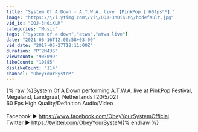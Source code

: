 ```yaml
---
title: "System Of A Down - A.T.W.A. live 【PinkPop | 60fpsᴴᴰ】"
image: "https:\/\/i.ytimg.com\/vi\/QQJ-3n0iKLM\/hqdefault.jpg"
vid_id: "QQJ-3n0iKLM"
categories: "Music"
tags: ["system of a down","atwa","atwa live"]
date: "2021-06-16T12:00:58+03:00"
vid_date: "2017-05-27T18:11:00Z"
duration: "PT2M43S"
viewcount: "905099"
likeCount: "10885"
dislikeCount: "114"
channel: "ObeyYourSysteM"
---
```

{% raw %}System Of A Down performing A.T.W.A. live at PinkPop Festival,  Megaland, Landgraaf, Netherlands [20/5/02]<br />60 Fps High Quality/Definition Audio/Video<br /><br />Facebook ► <a rel="nofollow" target="blank" href="https://www.facebook.com/ObeyYourSystemOfficial">https://www.facebook.com/ObeyYourSystemOfficial</a><br />Twitter ► <a rel="nofollow" target="blank" href="https://twitter.com/ObeyYourSysteM">https://twitter.com/ObeyYourSysteM</a>{% endraw %}
